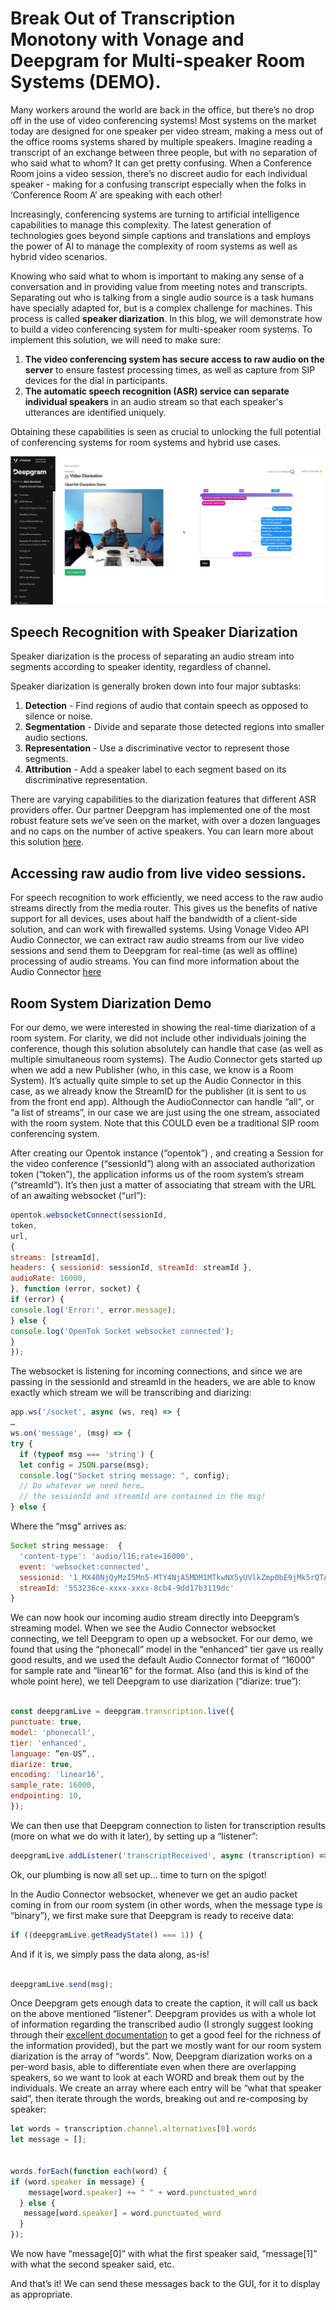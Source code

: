 # Break Out of Transcription Monotony with Vonage and Deepgram for Multi-speaker Room Systems (DEMO).

Many workers around the world are back in the office, but there’s no drop off in the use of video conferencing systems! Most systems on the market today are designed for one speaker per video stream, making a mess out of the office rooms systems shared by multiple speakers. Imagine reading a transcript of an exchange between three people, but with no separation of who said what to whom? It can get pretty confusing. When a Conference Room joins a video session, there’s no discreet audio for each individual speaker - making for a confusing transcript especially when the folks in ‘Conference Room A’ are speaking with each other!

Increasingly, conferencing systems are turning to artificial intelligence capabilities to manage this complexity. The latest generation of technologies goes beyond simple captions and translations and employs the power of AI to manage the complexity of room systems as well as hybrid video scenarios.

Knowing who said what to whom is important to making any sense of a conversation and in providing value from meeting notes and transcripts. Separating out who is talking from a single audio source is a task humans have specially adapted for, but is a complex challenge for machines. This process is called **speaker diarization**.
In this blog, we will demonstrate how to build a video conferencing system for multi-speaker room systems. To implement this solution, we will need to make sure:

1. **The video conferencing system has secure access to raw audio on the server** to ensure fastest processing times, as well as capture from SIP devices for the dial in participants. 
2. **The automatic speech recognition (ASR) service can separate individual speakers** in an audio stream so that each speaker's utterances are identified uniquely.

Obtaining these capabilities is seen as crucial to unlocking the full potential of conferencing systems for room systems and hybrid use cases.

![Diarization](https://raw.githubusercontent.com/mberkeland/MarkdownTest/main/diar2.png)

## Speech Recognition with Speaker Diarization
Speaker diarization is the process of separating an audio stream into segments according to speaker identity, regardless of channel. 

Speaker diarization is generally broken down into four major subtasks:

1. **Detection** - Find regions of audio that contain speech as opposed to silence or noise.
2. **Segmentation** - Divide and separate those detected regions into smaller audio sections.
3. **Representation** - Use a discriminative vector to represent those segments.
4. **Attribution** - Add a speaker label to each segment based on its discriminative representation.

There are varying capabilities to the diarization features that different ASR providers offer. Our partner Deepgram has implemented one of the most robust feature sets we’ve seen on the market, with over a dozen languages and no caps on the number of active speakers. You can learn more about this solution [here](https://developers.deepgram.com/docs/diarization).

## Accessing raw audio from live video sessions.
For speech recognition to work efficiently, we need access to the raw audio streams directly from the media router. This gives us the benefits of native support for all devices, uses about half the bandwidth of a client-side solution, and can work with firewalled systems. Using Vonage Video API Audio Connector, we can extract raw audio streams from our live video sessions and send them to Deepgram for real-time (as well as offline) processing of audio streams. You can find more information about the Audio Connector [here](https://tokbox.com/developer/guides/audio-connector/)

## Room System Diarization Demo
For our demo, we were interested in showing the real-time diarization of a room system. For clarity, we did not include other individuals joining the conference, though this solution absolutely can handle that case (as well as multiple simultaneous room systems).  The Audio Connector gets started up when we add a new Publisher (who, in this case, we know is a Room System).  It’s actually quite simple to set up the Audio Connector in this case, as we already know the StreamID for the publisher (it is sent to us from the front end app).  Although the AudioConnector can handle “all”, or “a list of streams”, in our case we are just using the one stream, associated with the room system. Note that this COULD even be a traditional SIP room conferencing system.

After creating our Opentok instance (“opentok”) ,  and creating a Session for the video conference (“sessionId”) along with an associated authorization token (“token”), the application informs us of the room system’s stream (“streamId”).  It’s then just a matter of associating that stream with the URL of an awaiting websocket (“url”): 
```javascript
opentok.websocketConnect(sessionId,
token,
url,
{
streams: [streamId],
headers: { sessionid: sessionId, streamId: streamId },
audioRate: 16000,
}, function (error, socket) {
if (error) {
console.log('Error:', error.message);
} else {
console.log('OpenTok Socket websocket connected');
}
});
 ```
The websocket is listening for incoming connections, and since we are passing in the sessionId and streamId in the headers, we are able to know exactly which stream we will be transcribing and diarizing:

```javascript
app.ws('/socket', async (ws, req) => {
…
ws.on('message', (msg) => {
try {
  if (typeof msg === 'string') {
  let config = JSON.parse(msg);
  console.log("Socket string message: ", config);
  // Do whatever we need here…
  // the sessionId and streamId are contained in the msg!
} else {
```
Where the “msg” arrives as:
```javascript
Socket string message:  {
  'content-type': 'audio/l16;rate=16000',
  event: 'websocket:connected',
  sessionid: '1_MX40NjQyMzI5Mn5-MTY4NjA5MDM1MTkwNX5yUVlkZmp0bE9jMk5rQTAyVxxxxxxxxx-xx',
  streamId: '553236ce-xxxx-xxxx-8cb4-9dd17b3119dc'
}
```
We can now hook our incoming audio stream directly into Deepgram’s streaming model.  When we see the Audio Connector websocket connecting, we tell Deepgram to open up a websocket.  For our demo, we found that using the “phonecall” model in the “enhanced” tier gave us really good results, and we used the default Audio Connector format of “16000” for sample rate and “linear16” for the format. Also (and this is kind of the whole point here), we tell Deepgram to use diarization (“diarize: true”):
```javascript

const deepgramLive = deepgram.transcription.live({
punctuate: true,
model: 'phonecall', 
tier: 'enhanced',
language: “en-US”,,
diarize: true,
encoding: 'linear16',
sample_rate: 16000,
endpointing: 10,
});
```

We can then use that Deepgram connection to listen for transcription results (more on what we do with it later), by setting up a “listener”:
```javascript
deepgramLive.addListener('transcriptReceived', async (transcription) => {
```

Ok, our plumbing is now all set up… time to turn on the spigot!

In the Audio Connector websocket, whenever we get an audio packet coming in from our room system (in other words, when the message type is “binary”), we first make sure that Deepgram is ready to receive data:
```javascript
if ((deepgramLive.getReadyState() === 1)) {
```

And if it is, we simply pass the data along, as-is!
```javascript

deepgramLive.send(msg);
```

Once Deepgram gets enough data to create the caption, it will call us back on the above mentioned “listener”.  Deepgram provides us with a whole lot of information regarding the transcribed audio (I strongly suggest looking through their [excellent documentation](https://developers.deepgram.com/documentation/features/diarize/) to get a good feel for the richness of the information provided), but the part we mostly want for our room system diarization is the array of “words”.  Now, Deepgram diarization works on a per-word basis, able to differentiate even when there are overlapping speakers, so we want to look at each WORD and break them out by the individuals. We create an array where each entry will be “what that speaker said”, then iterate through the words, breaking out and re-composing by speaker:
```javascript
let words = transcription.channel.alternatives[0].words
let message = [];


words.forEach(function each(word) {
if (word.speaker in message) {
    message[word.speaker] += " " + word.punctuated_word
  } else {
   message[word.speaker] = word.punctuated_word
  }
});
```
We now have “message[0]” with what the first speaker said, “message[1]” with what the second speaker said, etc.

And that’s it!  We can send these messages back to the GUI, for it to display as appropriate.
